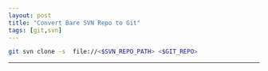 ```yaml
---
layout: post
title: "Convert Bare SVN Repo to Git"
tags: [git,svn]
---
```


```bash
git svn clone -s  file://<$SVN_REPO_PATH> <$GIT_REPO>
```

---
